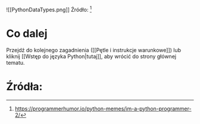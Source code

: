 ![[PythonDataTypes.png]]
Źródło: [^meme1]

# Co dalej
Przejdź do kolejnego zagadnienia ([[Pętle i instrukcje warunkowe]]) lub kliknij [[Wstęp do języka Python|tutaj]], aby wrócić do strony głównej tematu.
# Źródła:
[^meme1]: https://programmerhumor.io/python-memes/im-a-python-programmer-2/